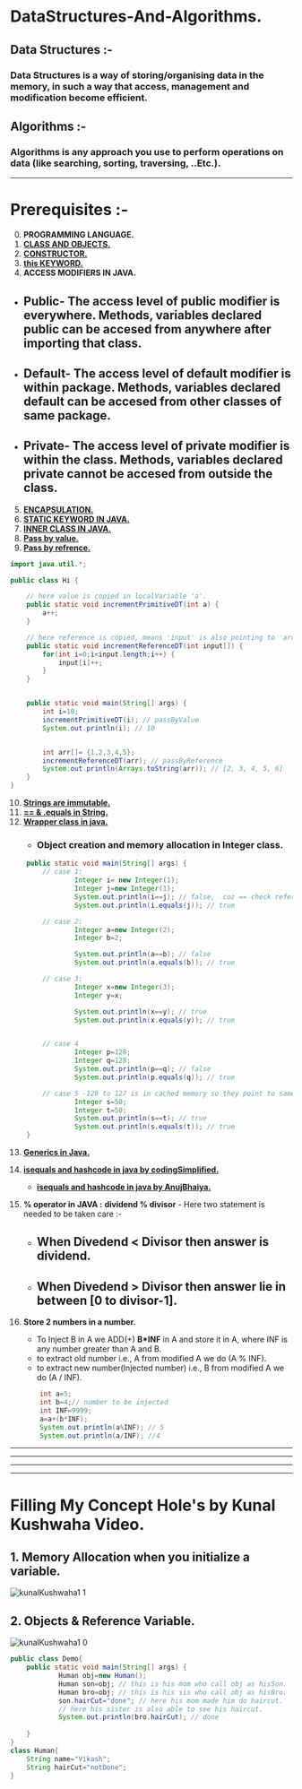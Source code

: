 # **DataStructures-And-Algorithms.**

## **Data Structures :-**

### **Data Structures is a way of storing/organising data in the memory, in such a way that access, management and modification become efficient.**

## **Algorithms :-**

### **Algorithms is any approach you use to perform operations on data (like searching, sorting, traversing, ..Etc.).**

<hr>

# **Prerequisites :-**

0. **PROGRAMMING LANGUAGE.**
1. [**CLASS AND OBJECTS.**](https://youtu.be/a199KZGMNxk?t=244)
2. [**CONSTRUCTOR.**](https://youtu.be/a199KZGMNxk?t=981)
3. [**this KEYWORD.**](https://youtu.be/a199KZGMNxk?t=1424)
4. **ACCESS MODIFIERS IN JAVA.**

- ## **Public-** The access level of public modifier is everywhere. Methods, variables declared public can be accesed from anywhere after importing that class.
- ## **Default-** The access level of default modifier is within package. Methods, variables declared default can be accesed from other classes of same package.
- ## **Private-** The access level of private modifier is within the class. Methods, variables declared private cannot be accesed from outside the class.

5. [**ENCAPSULATION.**](https://youtu.be/a199KZGMNxk?t=2019)
6. [**STATIC KEYWORD IN JAVA.**](https://youtu.be/3LtIk7wFGi0)
7. [**INNER CLASS IN JAVA.**](https://youtu.be/zg1pijw6AM4)
8. [**Pass by value.**](https://youtu.be/H71vRa86AGg)
9. [**Pass by refrence.**](https://youtu.be/H71vRa86AGg)

```java
import java.util.*;

public class Hi {

	// here value is copied in localVariable 'a'.
	public static void incrementPrimitiveDT(int a) {
		a++;
	}

	// here reference is copied, means 'input' is also pointing to 'arr'.
	public static void incrementReferenceDT(int input[]) {
		for(int i=0;i<input.length;i++) {
			input[i]++;
		}
	}


	public static void main(String[] args) {
		int i=10;
		incrementPrimitiveDT(i); // passByValue
		System.out.println(i); // 10


		int arr[]= {1,2,3,4,5};
		incrementReferenceDT(arr); // passByReference
		System.out.println(Arrays.toString(arr)); // [2, 3, 4, 5, 6]
	}
}
```

10. [**Strings are immutable.**](https://youtu.be/4cEsJtuW4YY)
11. [**== & .equals in String.**](https://youtu.be/i7vYjvJOIiw)
12. [**Wrapper class in java.**](https://youtu.be/nYE_P9FG1g0)
    - ### Object creation and memory allocation in Integer class.

```JAVA
    public static void main(String[] args) {
		// case 1:
				Integer i= new Integer(1);
				Integer j=new Integer(1);
				System.out.println(i==j); // false,  coz == check reference address of i and j, and here 'i' is pointing to 1 (i---> 1) and 'j' is pointing to different 1 (j---> 1)
				System.out.println(i.equals(j)); // true

		// case 2:
				Integer a=new Integer(2);
				Integer b=2;

				System.out.println(a==b); // false
				System.out.println(a.equals(b)); // true

		// case 3:
				Integer x=new Integer(3);
				Integer y=x;

				System.out.println(x==y); // true
				System.out.println(x.equals(y)); // true


		// case 4
				Integer p=128;
				Integer q=128;
				System.out.println(p==q); // false
				System.out.println(p.equals(q)); // true

		// case 5 -128 to 127 is in cached memory so they point to same object without creating it instances.
				Integer s=50;
				Integer t=50;
				System.out.println(s==t); // true
				System.out.println(s.equals(t)); // true
    }
```

13. [**Generics in Java.**](https://youtu.be/XMvznsY02Mk)
14. [**isequals and hashcode in java by codingSimplified.**](https://youtu.be/X2AjBFZfFCY)
    - [**isequals and hashcode in java by AnujBhaiya.**](https://youtu.be/HRHMkQ9fWsM)
15. **% operator in JAVA :** **dividend % divisor** - Here two statement is needed to be taken care :-

    - ## **When Divedend < Divisor then answer is dividend.**
    - ## **When Divedend > Divisor then answer lie in between [0 to divisor-1].**

16. **Store 2 numbers in a number.**
    - To Inject B in A we ADD(+) **B\*INF** in A and store it in A, where INF is any number greater than A and B.
    - to extract old number i.e., A from modified A we do (A % INF).
    - to extract new number(Injected number) i.e., B from modified A we do (A / INF).
    ```java
    	int a=5;
    	int b=4;// number to be injected
    	int INF=9999;
    	a=a+(b*INF);
    	System.out.println(a%INF); // 5
    	System.out.println(a/INF); //4
    ```
<hr>
<hr>
<hr>
<hr>

# Filling My Concept Hole's by Kunal Kushwaha Video.
## 1. Memory Allocation when you initialize a variable.
![kunalKushwaha1 1](https://user-images.githubusercontent.com/71629248/128210358-dff0df32-a25b-4c84-9bfb-9d9161127aca.png)
## 2. Objects & Reference Variable.
![kunalKushwaha1 0](https://user-images.githubusercontent.com/71629248/128210454-7d5523f3-3f0d-4046-9511-b222ffd8f17d.png)

```java
public class Demo{ 
	public static void main(String[] args) {
			Human obj=new Human();
			Human son=obj; // this is his mom who call obj as hisSon.
			Human bro=obj; // this is his sis who call obj as hisBro.
			son.hairCut="done"; // here his mom made him do haircut.
			// here his sister is also able to see his haircut.
			System.out.println(bro.hairCut); // done
		
	}
}
class Human{
	String name="Vikash";
	String hairCut="notDone";
}
```  
